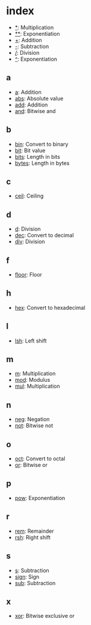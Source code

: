 # index

- [*](./../doc/ops/basic.md#mul): Multiplication
- [**](./../doc/ops/basic.md#pow): Exponentiation
- [+](./../doc/ops/basic.md#add): Addition
- [-](./../doc/ops/basic.md#sub): Subtraction
- [/](./../doc/ops/basic.md#div): Division
- [^](./../doc/ops/basic.md#pow): Exponentiation

## a

- [a](./../doc/ops/basic.md#add): Addition
- [abs](./../doc/ops/sci.md#abs): Absolute value
- [add](./../doc/ops/basic.md#add): Addition
- [and](./../doc/ops/prog.md#and): Bitwise and

## b

- [bin](./../doc/ops/prog.md#bin): Convert to binary
- [bit](./../doc/ops/prog.md#bit): Bit value
- [bits](./../doc/ops/prog.md#bits): Length in bits
- [bytes](./../doc/ops/prog.md#bytes): Length in bytes

## c

- [ceil](./../doc/ops/sci.md#ceil): Ceiling

## d

- [d](./../doc/ops/basic.md#div): Division
- [dec](./../doc/ops/prog.md#dec): Convert to decimal
- [div](./../doc/ops/basic.md#div): Division

## f

- [floor](./../doc/ops/sci.md#floor): Floor

## h

- [hex](./../doc/ops/prog.md#hex): Convert to hexadecimal

## l

- [lsh](./../doc/ops/prog.md#lsh): Left shift

## m

- [m](./../doc/ops/basic.md#mul): Multiplication
- [mod](./../doc/ops/basic.md#mod): Modulus
- [mul](./../doc/ops/basic.md#mul): Multiplication

## n

- [neg](./../doc/ops/basic.md#neg): Negation
- [not](./../doc/ops/prog.md#not): Bitwise not

## o

- [oct](./../doc/ops/prog.md#oct): Convert to octal
- [or](./../doc/ops/prog.md#or): Bitwise or

## p

- [pow](./../doc/ops/basic.md#pow): Exponentiation

## r

- [rem](./../doc/ops/basic.md#rem): Remainder
- [rsh](./../doc/ops/prog.md#rsh): Right shift

## s

- [s](./../doc/ops/basic.md#sub): Subtraction
- [sign](./../doc/ops/basic.md#sign): Sign
- [sub](./../doc/ops/basic.md#sub): Subtraction

## x

- [xor](./../doc/ops/prog.md#xor): Bitwise exclusive or
